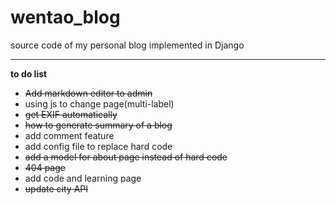# wentao_blog
source code of my personal blog implemented in Django

***
**to do list**
* ~~Add markdown editor to admin~~
* using js to change page(multi-label)
* ~~get EXIF automatically~~
* ~~how to generate summary of a blog~~
* add comment feature
* add config file to replace hard code
* ~~add a model for about page instead of hard code~~
* ~~404 page~~
* add code and learning page
* ~~update city API~~

